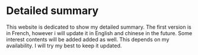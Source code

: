 # Detailed summary
This website is dedicated to show my detailed summary. The first version is in French, however i will update it in English and chinese in the future. Some interest contents will be added added as well. This depends on my availability. I will try my best to keep it updated.
